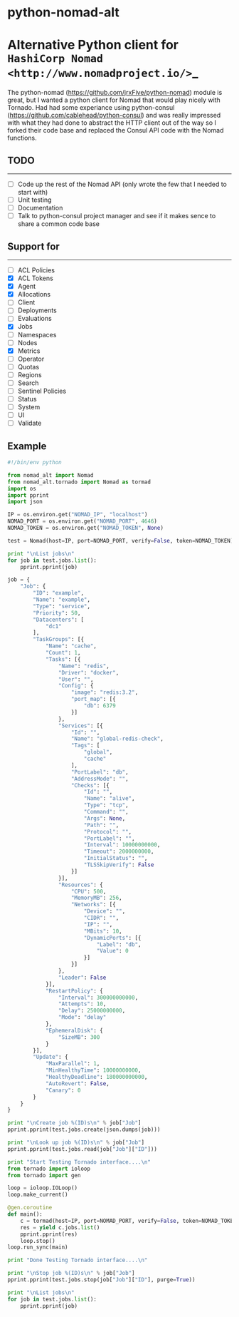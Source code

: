 # python-nomad-alt

Alternative Python client for `HashiCorp Nomad <http://www.nomadproject.io/>`_
======================================================

The python-nomad (https://github.com/jrxFive/python-nomad) module is great, but I wanted a python client for Nomad that would play nicely with Tornado.  Had had some experiance using python-consul (https://github.com/cablehead/python-consul) and was really impressed with what they had done to abstract the HTTP client out of the way so I forked their code base and replaced the Consul API code with the Nomad functions.

## TODO 
---
- [ ] Code up the rest of the Nomad API (only wrote the few that I needed to start with)
- [ ] Unit testing
- [ ] Documentation
- [ ] Talk to python-consul project manager and see if it makes sence to share a common code base

## Support for
---
- [ ] ACL Policies
- [X] ACL Tokens
- [X] Agent
- [X] Allocations
- [ ] Client
- [ ] Deployments
- [ ] Evaluations
- [X] Jobs
- [ ] Namespaces
- [ ] Nodes
- [X] Metrics
- [ ] Operator
- [ ] Quotas
- [ ] Regions
- [ ] Search
- [ ] Sentinel Policies
- [ ] Status
- [ ] System
- [ ] UI
- [ ] Validate

Example
---
```python
#!/bin/env python

from nomad_alt import Nomad
from nomad_alt.tornado import Nomad as tormad
import os
import pprint
import json

IP = os.environ.get("NOMAD_IP", "localhost")
NOMAD_PORT = os.environ.get("NOMAD_PORT", 4646)
NOMAD_TOKEN = os.environ.get("NOMAD_TOKEN", None)

test = Nomad(host=IP, port=NOMAD_PORT, verify=False, token=NOMAD_TOKEN)

print "\nList jobs\n"
for job in test.jobs.list():
    pprint.pprint(job)

job = {
    "Job": {
        "ID": "example",
        "Name": "example",
        "Type": "service",
        "Priority": 50,
        "Datacenters": [
            "dc1"
        ],
        "TaskGroups": [{
            "Name": "cache",
            "Count": 1,
            "Tasks": [{
                "Name": "redis",
                "Driver": "docker",
                "User": "",
                "Config": {
                    "image": "redis:3.2",
                    "port_map": [{
                        "db": 6379
                    }]
                },
                "Services": [{
                    "Id": "",
                    "Name": "global-redis-check",
                    "Tags": [
                        "global",
                        "cache"
                    ],
                    "PortLabel": "db",
                    "AddressMode": "",
                    "Checks": [{
                        "Id": "",
                        "Name": "alive",
                        "Type": "tcp",
                        "Command": "",
                        "Args": None,
                        "Path": "",
                        "Protocol": "",
                        "PortLabel": "",
                        "Interval": 10000000000,
                        "Timeout": 2000000000,
                        "InitialStatus": "",
                        "TLSSkipVerify": False
                    }]
                }],
                "Resources": {
                    "CPU": 500,
                    "MemoryMB": 256,
                    "Networks": [{
                        "Device": "",
                        "CIDR": "",
                        "IP": "",
                        "MBits": 10,
                        "DynamicPorts": [{
                            "Label": "db",
                            "Value": 0
                        }]
                    }]
                },
                "Leader": False
            }],
            "RestartPolicy": {
                "Interval": 300000000000,
                "Attempts": 10,
                "Delay": 25000000000,
                "Mode": "delay"
            },
            "EphemeralDisk": {
                "SizeMB": 300
            }
        }],
        "Update": {
            "MaxParallel": 1,
            "MinHealthyTime": 10000000000,
            "HealthyDeadline": 180000000000,
            "AutoRevert": False,
            "Canary": 0
        }
    }
}

print "\nCreate job %(ID)s\n" % job["Job"]
pprint.pprint(test.jobs.create(json.dumps(job)))

print "\nLook up job %(ID)s\n" % job["Job"]
pprint.pprint(test.jobs.read(job["Job"]["ID"]))

print "Start Testing Tornado interface....\n"
from tornado import ioloop
from tornado import gen

loop = ioloop.IOLoop()
loop.make_current()

@gen.coroutine
def main():
    c = tormad(host=IP, port=NOMAD_PORT, verify=False, token=NOMAD_TOKEN)
    res = yield c.jobs.list()
    pprint.pprint(res)
    loop.stop()
loop.run_sync(main)

print "Done Testing Tornado interface....\n"

print "\nStop job %(ID)s\n" % job["Job"]
pprint.pprint(test.jobs.stop(job["Job"]["ID"], purge=True))

print "\nList jobs\n"
for job in test.jobs.list():
    pprint.pprint(job)
```
